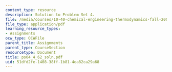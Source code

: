 ```yaml
---
content_type: resource
description: Solution to Problem Set 4.
file: /media/courses/10-40-chemical-engineering-thermodynamics-fall-2003/51dfd2fe140838ff1b814ea82ca29a68_ps04_4_62_soln.pdf
file_type: application/pdf
learning_resource_types:
- Assignments
ocw_type: OCWFile
parent_title: Assignments
parent_type: CourseSection
resourcetype: Document
title: ps04_4_62_soln.pdf
uid: 51dfd2fe-1408-38ff-1b81-4ea82ca29a68
---
```

